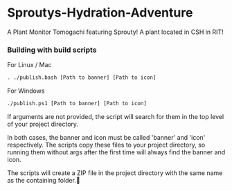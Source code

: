 # Sproutys-Hydration-Adventure
A Plant Monitor Tomogachi featuring Sprouty! A plant located in CSH in RIT!

### Building with build scripts

For Linux / Mac

```sh
. ./publish.bash [Path to banner] [Path to icon]
```

For Windows

```sh
./publish.ps1 [Path to banner] [Path to icon]
```
If arguments are not provided, the script will search for them in the top level of your project directory.

In both cases, the banner and icon must be called 'banner' and 'icon' respectively. The scripts copy these files to your project directory, so running them without args after the first time will always find the banner and icon.

The scripts will create a ZIP file in the project directory with the same name as the containing folder.
